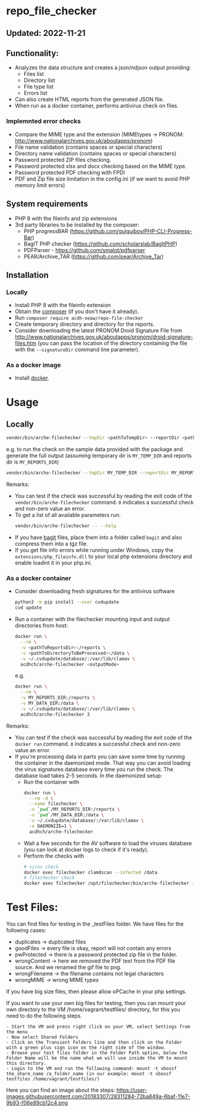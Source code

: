 ﻿# repo_file_checker 

## Updated: 2022-11-21

## Functionality:

* Analyzes the data structure and creates a json/ndjson output providing:
  * Files list
  * Directory list
  * File type list
  * Errors list
* Can also create HTML reports from the generated JSON file.
* When run as a docker container, performs antivirus check on files.

### Implemnted error checks

* Compare the MIME type and the extension (MIMEtypes -> PRONOM: http://www.nationalarchives.gov.uk/aboutapps/pronom)
* File name validation (contains spaces or special characters)
* Directory name validation (contains spaces or special characters)
* Password protected ZIP files checking.
* Password protected xlsx and docx checking based on the MIME type.
* Password protected PDF checking with FPDI
* PDF and Zip file size limitation in the config.ini (if we want to avoid PHP memory limit errors)
		
## System requirements

* PHP 8 with the fileinfo and zip extensions
* 3rd party libraries to be installed by the composer:
  * PHP progressBAR (https://github.com/guiguiboy/PHP-CLI-Progress-Bar)
  * BagIT PHP checker (https://github.com/scholarslab/BagItPHP)
  * PDFParser - https://github.com/smalot/pdfparser
  * PEAR/Archive_TAR (https://github.com/pear/Archive_Tar)
  
## Installation

### Locally

* Install PHP 8 with the fileinfo extension
* Obtain the [composer](https://getcomposer.org/) (if you don't have it already).
* Run `composer require acdh-oeaw/repo-file-checker`
* Create temporary directory and directory for the reports.
* Consider downloading the latest PRONOM Droid Signature File from http://www.nationalarchives.gov.uk/aboutapps/pronom/droid-signature-files.htm
  (you can pass the location of the directory containing the file with the `--signatureDir` command line parameter).

### As a docker image

* Install [docker](https://www.docker.com/).

# Usage

## Locally

```bash
vendor/bin/arche-filechecker --tmpDir <pathToTempDir> --reportDir <pathToReportsDir> <pathToDirectoryToBeProcessed> <outputMode>
```
e.g. to run the check on the sample data provided with the package and generate the full output (assuming temporary dir is `MY_TEMP_DIR` and reports dir is `MY_REPORTS_DIR`)
```bash
vendor/bin/arche-filechecker --tmpDir MY_TEMP_DIR --reportDir MY_REPORTS_DIR vendor/acdh-oeaw/repo-file-checker/_testFiles 3
```

Remarks:

* You can test if the check was successful by reading the exit code of the `vendor/bin/arche-filechecker` command.
  `0` indicates a successful check and non-zero value an error.
* To get a list of all available parameters run:
  ```bash
  vendor/bin/arche-filechecker -- --help
  ```
* If you have [bagit](https://en.wikipedia.org/wiki/BagIt) files, place them into a folder called `bagit` and also compress them into a tgz file.
* If you get file info errors while running under Windows, copy the `extensions/php_fileinfo.dll` to your local php extensions directory
  and enable loadint it in your php.ini.

### As a docker container

* Consider downloading fresh signatures for the antivirus software
  ```bash
  python3 -m pip install --user cvdupdate
  cvd update
  ```
* Run a container with the filechecker mounting input and output directories from host:
  ```bash
  docker run \
    --rm \
    -v <pathToReportsDir>:/reports \
    -v <pathToDirectoryToBeProcessed>:/data \
    -v ~/.cvdupdate/database/:/var/lib/clamav \
    acdhch/arche-filechecker <outputMode>
  ```
  e.g.
  ```bash
  docker run \
    --rm \
    -v MY_REPORTS_DIR:/reports \
    -v MY_DATA_DIR:/data \
    -v ~/.cvdupdate/database/:/var/lib/clamav \
    acdhch/arche-filechecker 3
  ```

Remarks:

* You can test if the check was successful by reading the exit code of the `docker run` command.
  `0` indicates a successful check and non-zero value an error.
* If you're processing data in parts you can save some time by running the container in the daemonized mode.
  That way you can avoid loading the virus signatures database every time you run the check. The database load takes 2-5 seconds.
  In the daemonized setup:
    * Run the container with
      ```bash
      docker run \
        --rm -d \
        --name filechecker \
        -v `pwd`/MY_REPORTS_DIR:/reports \
        -v `pwd`/MY_DATA_DIR:/data \
        -v ~/.cvdupdate/database/:/var/lib/clamav \
        -e DAEMONIZE=1 \
        acdhch/arche-filechecker
      ```
    * Wait a few seconds for the AV software to load the viruses database (you can look at docker logs to check if it's ready).
    * Perform the checks with
      ```bash
      # virus check
      docker exec filechecker clamdscan --infected /data
      # filechecker check
      docker exec filechecker /opt/filechecker/bin/arche-filechecker --tmpDir /tmp --reportDir /reports /data {mode}
      ```

# Test Files:

You can find files for testing in the _testFiles folder. We have files for the following cases:
  - duplicates -> duplicated files
  - goodFiles -> every file is okay, report will not contain any errors
  - pwProtected -> there is a password protected zip file in the folder.
  - wrongContent -> here we removed the PDF text from the PDF file source. And we renamed the gif file to png.
  - wrongFilename -> the filename contains not legal characters
  - wrongMIME -> wrong MIME types

  If you have big size files, then please allow oPCache in your php settings.
  
  If you want to use your own big files for testing, then you can mount your own directory to the VM /home/vagrant/testfiles/ directory, for this you need to do the following steps.

    - Start the VM and press right click on your VM, select Settings from the menu
    - Now select Shared Folders
    - Click on the Transient Folders line and then click on the Folder with a green plus sign icon on the right side of the window.
    - Browse your test files folder in the Folder Path option, below the Folder Name will be the name what we will use inside the VM to mount this directory.
    - Login to the VM and run the following command: mount -t vboxsf the_share_name /a_folder_name (in our example: mount -t vboxsf testfiles /home/vagrant/testfiles/)
Here you can find an image about the steps:
https://user-images.githubusercontent.com/20183307/28311284-72ba849a-6baf-11e7-9b93-f06e89cb12c4.png
  
